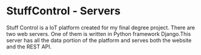# StuffControl - Servers

Stuff Control is a IoT platform created for my final degree project.
There are two web servers. 
One of them is written in Python framework Django.This server has all the data portion of the platform and serves both the website and the REST API.
